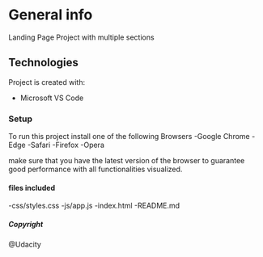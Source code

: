 # General info

Landing Page Project with multiple sections

## Technologies

Project is created with:

- Microsoft VS Code

### Setup

To run this project install one of the following Browsers
-Google Chrome
-Edge
-Safari
-Firefox
-Opera

make sure that you have the latest version of the browser to guarantee good performance
with all functionalities visualized.

#### files included

-css/styles.css
-js/app.js
-index.html
-README.md

##### Copyright

@Udacity
